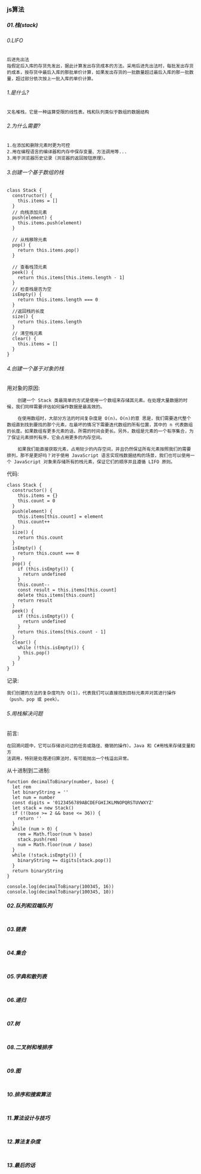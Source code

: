 ### js算法

##### 01.栈(stack)

###### 0.LIFO

```
后进先出法
指假定后入库的存货先发出，据此计算发出存货成本的方法。采用后进先出法时，每批发出存货的成本，按存货中最后入库的那批单价计算，如果发出存货的一批数量超过最后入库的那一批数量，超过部分依次按上一批入库的单价计算。
```

###### 1.是什么?

```
又名堆栈，它是一种运算受限的线性表。栈和队列类似于数组的数据结构
```

###### 2.为什么需要?

```
1.在添加和删除元素时更为可控
2.用在编程语言的编译器和内存中保存变量、方法调用等...
3.用于浏览器历史记录（浏览器的返回按钮原理）。
```

###### 3.创建一个基于数组的栈

```
class Stack {
  constructor() {
    this.items = []
  }
  // 向栈添加元素
  push(element) {
    this.items.push(element)
  }

  // 从栈移除元素
  pop() {
    return this.items.pop()
  }

  // 查看栈顶元素
  peek() {
    return this.items[this.items.length - 1]
  }
  // 检查栈是否为空
  isEmpty() {
    return this.items.length === 0
  }
  //返回栈的长度
  size() {
    return this.items.length
  }
  // 清空栈元素
  clear() {
    this.items = []
  }
}
```

###### 4.创建一个基于对象的栈

用对象的原因:

```
	创建一个 Stack 类最简单的方式是使用一个数组来存储其元素。在处理大量数据的时候，我们同样需要评估如何操作数据是最高效的。
	
	在使用数组时，大部分方法的时间复杂度是 O(n)。O(n)的意 思是，我们需要迭代整个数组直到找到要找的那个元素，在最坏的情况下需要迭代数组的所有位置，其中的 n 代表数组的长度。如果数组有更多元素的话，所需的时间会更长。另外，数组是元素的一个有序集合，为了保证元素排列有序，它会占用更多的内存空间。
	
	如果我们能直接获取元素，占用较少的内存空间，并且仍然保证所有元素按照我们的需要排列，那不是更好吗？对于使用 JavaScript 语言实现栈数据结构的场景，我们也可以使用一个 JavaScript 对象来存储所有的栈元素，保证它们的顺序并且遵循 LIFO 原则。
```

代码:

```
class Stack {
  constructor() {
    this.items = {}
    this.count = 0
  }
  push(element) {
    this.items[this.count] = element
    this.count++
  }
  size() {
    return this.count
  }
  isEmpty() {
    return this.count === 0
  }
  pop() {
    if (this.isEmpty()) {
      return undefined
    }
    this.count--
    const result = this.items[this.count]
    delete this.items[this.count]
    return result
  }
  peek() {
    if (this.isEmpty()) {
      return undefined
    }
    return this.items[this.count - 1]
  }
  clear() {
    while (!this.isEmpty()) {
      this.pop()
    }
  }
}
```

记录:

```
我们创建的方法的复杂度均为 O(1)，代表我们可以直接找到目标元素并对其进行操作（push、pop 或 peek）。
```

###### 5.用栈解决问题

前言:

```
在回溯问题中，它可以存储访问过的任务或路径、撤销的操作）。Java 和 C#用栈来存储变量和方
法调用，特别是处理递归算法时，有可能抛出一个栈溢出异常。
```

从十进制到二进制:

```
function decimalToBinary(number, base) {
  let rem
  let binaryString = ''
  let num = number
  const digits = '0123456789ABCDEFGHIJKLMNOPQRSTUVWXYZ'
  let stack = new Stack()
  if (!(base >= 2 && base <= 36)) {
    return ''
  }
  while (num > 0) {
    rem = Math.floor(num % base)
    stack.push(rem)
    num = Math.floor(num / base)
  }
  while (!stack.isEmpty()) {
    binaryString += digits[stack.pop()]
  }
  return binaryString
}

console.log(decimalToBinary(100345, 16))
console.log(decimalToBinary(100345, 10))
```



##### 02.队列和双端队列

```

```

##### 03.链表

```

```

##### 04.集合

```

```

##### 05.字典和散列表

```

```

##### 06.递归

```

```

##### 07.树

```

```

##### 08.二叉树和堆排序

```

```

##### 09.图

```

```

##### 10.排序和搜索算法

```

```

##### 11.算法设计与技巧

```

```

##### 12.算法复杂度

```

```

##### 13.最后的话

```

```

